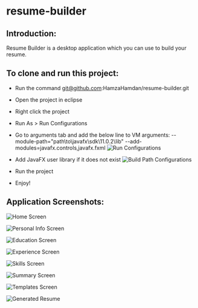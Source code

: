 # resume-builder

## Introduction:
Resume Builder is a desktop application which you can use to build your resume.

## To clone and run this project:
* Run the command git@github.com:HamzaHamdan/resume-builder.git
* Open the project in eclipse
* Right click the project
* Run As > Run Configurations
* Go to arguments tab and add the below line to VM arguments: --module-path="path\to\javafx\sdk\11.0.2\lib" --add-modules=javafx.controls,javafx.fxml ![Run Configurations](./readme-screenshots/run-configurations.png)


* Add JavaFX user library if it does not exist ![Build Path Configurations](./readme-screenshots/build-path-configurations.png)


* Run the project
* Enjoy!

## Application Screenshots:
![Home Screen](./readme-screenshots/home.png)

![Personal Info Screen](./readme-screenshots/personal-info.png)

![Education Screen](./readme-screenshots/education.PNG)

![Experience Screen](./readme-screenshots/experience.PNG)

![Skills Screen](./readme-screenshots/skills.PNG)

![Summary Screen](./readme-screenshots/summary.PNG)

![Templates Screen](./readme-screenshots/templates.PNG)

![Generated Resume](./readme-screenshots/resume-pdf.PNG)